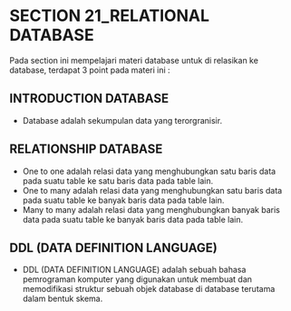 # SECTION 21_RELATIONAL DATABASE

Pada section ini mempelajari materi database untuk di relasikan ke database, terdapat 3 point pada materi ini :

## INTRODUCTION DATABASE

- Database adalah sekumpulan data yang terorgranisir.

## RELATIONSHIP DATABASE

- One to one adalah relasi data yang menghubungkan satu baris data pada suatu table ke satu baris data pada table lain.
- One to many adalah relasi data yang menghubungkan satu baris data pada suatu table ke banyak baris data pada table lain.
- Many to many adalah relasi data yang menghubungkan banyak baris data pada suatu table ke banyak baris data pada table lain.

## DDL (DATA DEFINITION LANGUAGE)

- DDL (DATA DEFINITION LANGUAGE) adalah sebuah bahasa pemrograman komputer yang digunakan untuk membuat dan memodifikasi struktur sebuah objek database di database terutama dalam bentuk skema.
